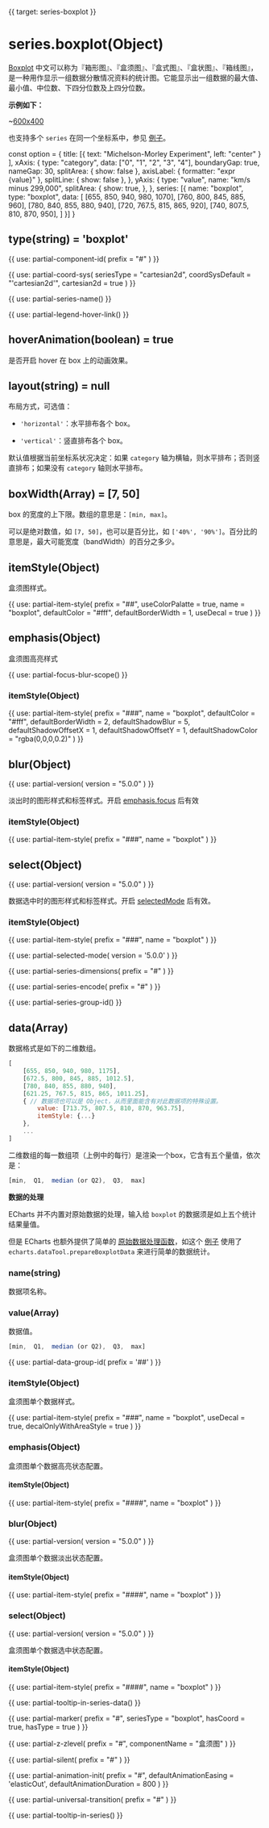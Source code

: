 
{{ target: series-boxplot }}

# series.boxplot(Object)

[Boxplot](https://en.wikipedia.org/wiki/Box_plot) 中文可以称为『箱形图』、『盒须图』、『盒式图』、『盒状图』、『箱线图』，是一种用作显示一组数据分散情况资料的统计图。它能显示出一组数据的最大值、最小值、中位数、下四分位数及上四分位数。

**示例如下：**

~[600x400](${galleryViewPath}boxplot-light-velocity&edit=1&reset=1)

也支持多个 `series` 在同一个坐标系中，参见 [例子](${galleryEditorPath}boxplot-multi&edit=1&reset=1)。

<ExampleBaseOption name="boxplot" title="盒须图" title-en="Boxplot">
const option = {
     title: [{
             text: "Michelson-Morley Experiment",
             left: "center"
         }
     ],
     xAxis: {
         type: "category",
         data: ["0", "1", "2", "3", "4"],
         boundaryGap: true,
         nameGap: 30,
         splitArea: {
             show: false
         },
         axisLabel: {
             formatter: "expr {value}"
         },
         splitLine: {
             show: false
         },
     },
     yAxis: {
         type: "value",
         name: "km/s minus 299,000",
         splitArea: {
             show: true,
         },
     },
     series: [{
         name: "boxplot",
         type: "boxplot",
         data: [
             [655, 850, 940, 980, 1070],
             [760, 800, 845, 885, 960],
             [780, 840, 855, 880, 940],
             [720, 767.5, 815, 865, 920],
             [740, 807.5, 810, 870, 950],
         ]
     }]
}
</ExampleBaseOption>

## type(string) = 'boxplot'

{{ use: partial-component-id(
    prefix = "#"
) }}

{{ use: partial-coord-sys(
    seriesType = "cartesian2d",
    coordSysDefault = "'cartesian2d'",
    cartesian2d = true
) }}

{{ use: partial-series-name() }}

{{ use: partial-legend-hover-link() }}

## hoverAnimation(boolean) = true

是否开启 hover 在 box 上的动画效果。

## layout(string) = null

<ExampleUIControlEnum options="horizontal,vertical">

布局方式，可选值：

+ `'horizontal'`：水平排布各个 box。

+ `'vertical'`：竖直排布各个 box。

默认值根据当前坐标系状况决定：如果 `category` 轴为横轴，则水平排布；否则竖直排布；如果没有 `category` 轴则水平排布。

## boxWidth(Array) = [7, 50]

<ExampleUIControlPercentVector default="7,50" min="0" dims="min,max" />

box 的宽度的上下限。数组的意思是：`[min, max]`。

可以是绝对数值，如 `[7, 50]`，也可以是百分比，如 `['40%', '90%']`。百分比的意思是，最大可能宽度（bandWidth）的百分之多少。

## itemStyle(Object)

盒须图样式。

{{ use: partial-item-style(
    prefix = "##",
    useColorPalatte = true,
    name = "boxplot",
    defaultColor = "#fff",
    defaultBorderWidth = 1,
    useDecal = true
) }}

## emphasis(Object)

盒须图高亮样式

{{ use: partial-focus-blur-scope() }}

### itemStyle(Object)

{{ use: partial-item-style(
    prefix = "###",
    name = "boxplot",
    defaultColor = "#fff",
    defaultBorderWidth = 2,
    defaultShadowBlur = 5,
    defaultShadowOffsetX = 1,
    defaultShadowOffsetY = 1,
    defaultShadowColor = "rgba(0,0,0,0.2)"
) }}

## blur(Object)

{{ use: partial-version(
    version = "5.0.0"
) }}

淡出时的图形样式和标签样式。开启 [emphasis.focus](~series-boxplot.emphasis.focus) 后有效

### itemStyle(Object)

{{ use: partial-item-style(
    prefix = "###",
    name = "boxplot"
) }}

## select(Object)

{{ use: partial-version(
    version = "5.0.0"
) }}

数据选中时的图形样式和标签样式。开启 [selectedMode](~series-funnel.selectedMode) 后有效。

### itemStyle(Object)

{{ use: partial-item-style(
    prefix = "###",
    name = "boxplot"
) }}

{{ use: partial-selected-mode(
    version = '5.0.0'
) }}

{{ use: partial-series-dimensions(
    prefix = "#"
) }}

{{ use: partial-series-encode(
    prefix = "#"
) }}

{{ use: partial-series-group-id() }}

## data(Array)

数据格式是如下的二维数组。

```javascript
[
    [655, 850, 940, 980, 1175],
    [672.5, 800, 845, 885, 1012.5],
    [780, 840, 855, 880, 940],
    [621.25, 767.5, 815, 865, 1011.25],
    { // 数据项也可以是 Object，从而里面能含有对此数据项的特殊设置。
        value: [713.75, 807.5, 810, 870, 963.75],
        itemStyle: {...}
    },
    ...
]
```

二维数组的每一数组项（上例中的每行）是渲染一个box，它含有五个量值，依次是：

```javascript
[min,  Q1,  median (or Q2),  Q3,  max]
```

**数据的处理**

ECharts 并不内置对原始数据的处理，输入给 `boxplot` 的数据须是如上五个统计结果量值。

但是 ECharts 也额外提供了简单的 [原始数据处理函数](https://github.com/apache/echarts/tree/master/extension/dataTool)，如这个 [例子](${galleryEditorPath}boxplot-light-velocity&edit=1&reset=1) 使用了`echarts.dataTool.prepareBoxplotData` 来进行简单的数据统计。

### name(string)

数据项名称。

### value(Array)

数据值。

```javascript
[min,  Q1,  median (or Q2),  Q3,  max]
```

{{ use: partial-data-group-id(
    prefix = '##'
) }}

### itemStyle(Object)

盒须图单个数据样式。

{{ use: partial-item-style(
    prefix = "###",
    name = "boxplot",
    useDecal = true,
    decalOnlyWithAreaStyle = true
) }}

### emphasis(Object)

盒须图单个数据高亮状态配置。

#### itemStyle(Object)

{{ use: partial-item-style(
    prefix = "####",
    name = "boxplot"
) }}

### blur(Object)

{{ use: partial-version(
    version = "5.0.0"
) }}

盒须图单个数据淡出状态配置。

#### itemStyle(Object)

{{ use: partial-item-style(
    prefix = "####",
    name = "boxplot"
) }}

### select(Object)

{{ use: partial-version(
    version = "5.0.0"
) }}

盒须图单个数据选中状态配置。

#### itemStyle(Object)

{{ use: partial-item-style(
    prefix = "####",
    name = "boxplot"
) }}

{{ use: partial-tooltip-in-series-data() }}

{{ use: partial-marker(
    prefix = "#",
    seriesType = "boxplot",
    hasCoord = true,
    hasType = true
) }}

{{ use: partial-z-zlevel(
    prefix = "#",
    componentName = "盒须图"
) }}

{{ use: partial-silent(
    prefix = "#"
) }}

{{ use: partial-animation-init(
    prefix = "#",
    defaultAnimationEasing = 'elasticOut',
    defaultAnimationDuration = 800
) }}

{{ use: partial-universal-transition(
    prefix = "#"
) }}

{{ use: partial-tooltip-in-series() }}

